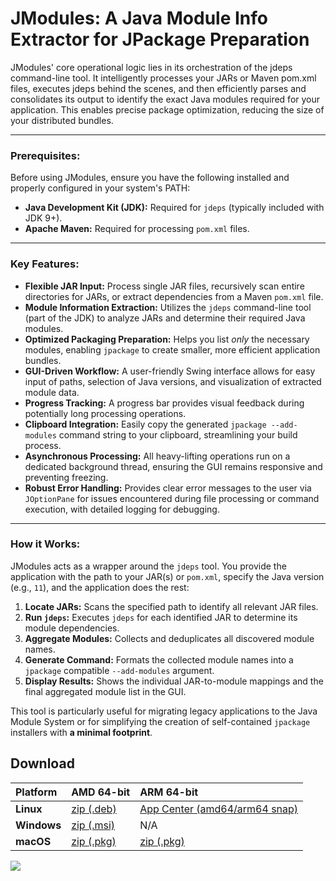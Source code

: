 # JModules: A Java Module Info Extractor for JPackage Preparation

JModules' core operational logic lies in its orchestration of the jdeps command-line tool. It intelligently processes
your JARs or Maven pom.xml files, executes jdeps behind the scenes, and then efficiently parses and consolidates its
output to identify the exact Java modules required for your application. This enables precise package optimization,
reducing the size of your distributed bundles.

---

### Prerequisites:

Before using JModules, ensure you have the following installed and properly configured in your system's PATH:

* **Java Development Kit (JDK):** Required for `jdeps` (typically included with JDK 9+).
* **Apache Maven:** Required for processing `pom.xml` files.

---

### Key Features:

* **Flexible JAR Input:** Process single JAR files, recursively scan entire directories for JARs, or extract
  dependencies from a Maven `pom.xml` file.
* **Module Information Extraction:** Utilizes the `jdeps` command-line tool (part of the JDK) to analyze JARs and
  determine their required Java modules.
* **Optimized Packaging Preparation:** Helps you list *only* the necessary modules, enabling `jpackage` to create
  smaller, more efficient application bundles.
* **GUI-Driven Workflow:** A user-friendly Swing interface allows for easy input of paths, selection of Java versions,
  and visualization of extracted module data.
* **Progress Tracking:** A progress bar provides visual feedback during potentially long processing operations.
* **Clipboard Integration:** Easily copy the generated `jpackage --add-modules` command string to your clipboard,
  streamlining your build process.
* **Asynchronous Processing:** All heavy-lifting operations run on a dedicated background thread, ensuring the GUI
  remains responsive and preventing freezing.
* **Robust Error Handling:** Provides clear error messages to the user via `JOptionPane` for issues encountered during
  file processing or command execution, with detailed logging for debugging.

---

### How it Works:

JModules acts as a wrapper around the `jdeps` tool. You provide the application with the path to your JAR(s) or
`pom.xml`, specify the Java version (e.g., `11`), and the application does the rest:

1. **Locate JARs:** Scans the specified path to identify all relevant JAR files.
2. **Run `jdeps`:** Executes `jdeps` for each identified JAR to determine its module dependencies.
3. **Aggregate Modules:** Collects and deduplicates all discovered module names.
4. **Generate Command:** Formats the collected module names into a `jpackage` compatible `--add-modules` argument.
5. **Display Results:** Shows the individual JAR-to-module mappings and the final aggregated module list in the GUI.

This tool is particularly useful for migrating legacy applications to the Java Module System or for simplifying the
creation of self-contained `jpackage` installers with **a minimal footprint**.


## Download

| Platform    | AMD 64-bit                                                                                                                                                    | ARM 64-bit                                                                                                                         |
|:------------|:--------------------------------------------------------------------------------------------------------------------------------------------------------------|:-----------------------------------------------------------------------------------------------------------------------------------|
| **Linux**   | [zip (.deb)](https://github.com/goto-eof/jmodules/releases/download/1.0.4/jmodules-Linux-1.0.4-amd64-Installer.zip)                                         | [App Center (amd64/arm64 snap)](https://snapcraft.io/jmodules)                                                                             |
| **Windows** | [zip (.msi)](https://github.com/goto-eof/jmodules/releases/download/1.0.4/jmodules-Windows-1.0.4-amd64-Installer.zip)                                       | N/A                                                                                                                                |
| **macOS**   | [zip (.pkg)](https://github.com/goto-eof/jmodules/releases/download/1.0.4/jmodules-MacOS-1.0.4-amd64-Installer.zip)                                                 | [zip (.pkg)](https://github.com/goto-eof/jmodules/releases/download/1.0.4/jmodules-MacOS-1.0.4-arm64-Installer.zip)              |


 <img src="https://andre-i.eu/api/v1/ipResource/custom.png?host=https://github.com/goto-eof/jmodules" onerror="this.style.display='none'" />
